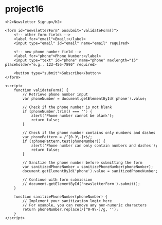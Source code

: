 # project16

<!DOCTYPE html>
<html lang="en">
<head>
    <meta charset="UTF-8">
    <meta name="viewport" content="width=device-width, initial-scale=1.0">
    <title>Newsletter Signup</title>
</head>
<body>

    <h2>Newsletter Signup</h2>
    
    <form id="newsletterForm" onsubmit="validateForm()">
        <!-- other form fields -->
        <label for="email">Email:</label>
        <input type="email" id="email" name="email" required>

        <!-- new phone number field -->
        <label for="phone">Phone Number:</label>
        <input type="text" id="phone" name="phone" maxlength="15" placeholder="e.g., 123-456-7890" required>

        <button type="submit">Subscribe</button>
    </form>

    <script>
        function validateForm() {
            // Retrieve phone number input
            var phoneNumber = document.getElementById('phone').value;

            // Check if the phone number is not blank
            if (phoneNumber.trim() === '') {
                alert('Phone number cannot be blank');
                return false;
            }

            // Check if the phone number contains only numbers and dashes
            var phonePattern = /^[0-9\-]+$/;
            if (!phonePattern.test(phoneNumber)) {
                alert('Phone number can only contain numbers and dashes');
                return false;
            }

            // Sanitize the phone number before submitting the form
            var sanitizedPhoneNumber = sanitizePhoneNumber(phoneNumber);
            document.getElementById('phone').value = sanitizedPhoneNumber;

            // Continue with form submission
            // document.getElementById('newsletterForm').submit();
        }

        function sanitizePhoneNumber(phoneNumber) {
            // Implement your sanitization logic here
            // For example, you can remove any non-numeric characters
            return phoneNumber.replace(/[^0-9\-]/g, '');
        }
    </script>

</body>
</html>
